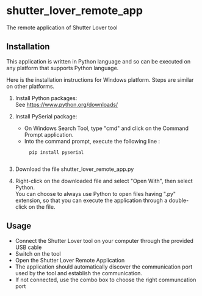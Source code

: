 # shutter_lover_remote_app
The remote application of Shutter Lover tool

## Installation

This application is written in Python language and so can be executed on any platform that supports Python language.  

Here is the installation instructions for Windows platform. Steps are similar on other platforms.  

1. Install Python packages:    
   See https://www.python.org/downloads/
2. Install PySerial package:  
   - On Windows Search Tool, type "cmd" and click on the Command Prompt application.  
   -  Into the command prompt, execute the following line :  
   
   ```
        pip install pyserial
        
   ```
3. Download the file shutter_lover_remote_app.py  

5. Right-click on the downloaded file and select "Open With", then select Python.  
   You can choose to always use Python to open files having ".py" extension, so that you can execute the application through a double-click on the file.

## Usage

- Connect the Shutter Lover tool on your computer through the provided USB cable
- Switch on the tool
- Open the Shutter Lover Remote Application
- The application should automatically discover the communication port used by the tool and establish the communication.
- If not connected, use the combo box to choose the right communcation port

